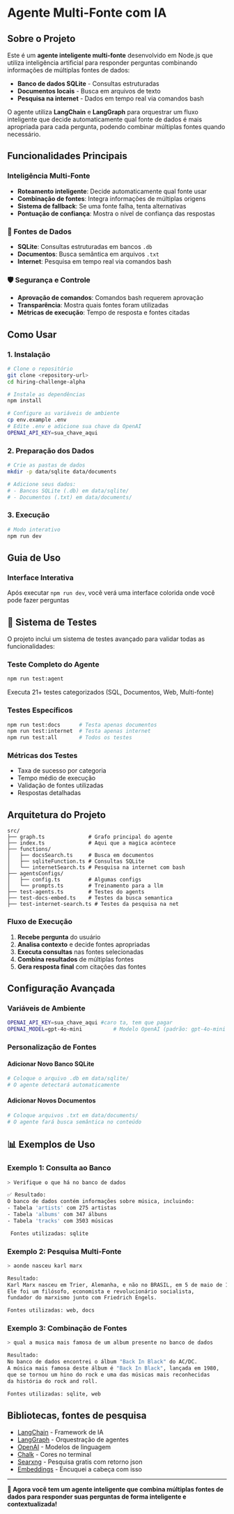 # Agente Multi-Fonte com IA

## Sobre o Projeto

Este é um **agente inteligente multi-fonte** desenvolvido em Node.js que utiliza inteligência artificial para responder perguntas combinando informações de múltiplas fontes de dados:

- **Banco de dados SQLite** - Consultas estruturadas
- **Documentos locais** - Busca em arquivos de texto
- **Pesquisa na internet** - Dados em tempo real via comandos bash

O agente utiliza **LangChain** e **LangGraph** para orquestrar um fluxo inteligente que decide automaticamente qual fonte de dados é mais apropriada para cada pergunta, podendo combinar múltiplas fontes quando necessário.

## Funcionalidades Principais

### Inteligência Multi-Fonte

- **Roteamento inteligente**: Decide automaticamente qual fonte usar
- **Combinação de fontes**: Integra informações de múltiplas origens
- **Sistema de fallback**: Se uma fonte falha, tenta alternativas
- **Pontuação de confiança**: Mostra o nível de confiança das respostas

### 🔧 Fontes de Dados

- **SQLite**: Consultas estruturadas em bancos `.db`
- **Documentos**: Busca semântica em arquivos `.txt`
- **Internet**: Pesquisa em tempo real via comandos bash

### 🛡️ Segurança e Controle

- **Aprovação de comandos**: Comandos bash requerem aprovação
- **Transparência**: Mostra quais fontes foram utilizadas
- **Métricas de execução**: Tempo de resposta e fontes citadas

## Como Usar

### 1. Instalação

```bash
# Clone o repositório
git clone <repository-url>
cd hiring-challenge-alpha

# Instale as dependências
npm install

# Configure as variáveis de ambiente
cp env.example .env
# Edite .env e adicione sua chave da OpenAI
OPENAI_API_KEY=sua_chave_aqui
```

### 2. Preparação dos Dados

```bash
# Crie as pastas de dados
mkdir -p data/sqlite data/documents

# Adicione seus dados:
# - Bancos SQLite (.db) em data/sqlite/
# - Documentos (.txt) em data/documents/
```

### 3. Execução

```bash
# Modo interativo
npm run dev

```

## Guia de Uso

### Interface Interativa

Após executar `npm run dev`, você verá uma interface colorida onde você pode fazer perguntas

## 🧪 Sistema de Testes

O projeto inclui um sistema de testes avançado para validar todas as funcionalidades:

### **Teste Completo do Agente**

```bash
npm run test:agent
```

Executa 21+ testes categorizados (SQL, Documentos, Web, Multi-fonte)

### **Testes Específicos**

```bash
npm run test:docs      # Testa apenas documentos
npm run test:internet  # Testa apenas internet
npm run test:all       # Todos os testes
```

### **Métricas dos Testes**

- Taxa de sucesso por categoria
- Tempo médio de execução
- Validação de fontes utilizadas
- Respostas detalhadas

## Arquitetura do Projeto

```
src/
├── graph.ts              # Grafo principal do agente
├── index.ts              # Aqui que a magica acontece
├── functions/
│   ├── docsSearch.ts     # Busca em documentos
│   ├── sqliteFunction.ts # Consultas SQLite
│   └── internetSearch.ts # Pesquisa na internet com bash
├── agentsConfigs/
│   ├── config.ts         # Algumas configs
│   └── prompts.ts        # Treinamento para a llm
├── test-agents.ts        # Testes do agents
├── test-docs-embed.ts    # Testes da busca semantica
├── test-internet-search.ts # Testes da pesquisa na net
```

### **Fluxo de Execução**

1. **Recebe pergunta** do usuário
2. **Analisa contexto** e decide fontes apropriadas
3. **Executa consultas** nas fontes selecionadas
4. **Combina resultados** de múltiplas fontes
5. **Gera resposta final** com citações das fontes

## Configuração Avançada

### **Variáveis de Ambiente**

```bash
OPENAI_API_KEY=sua_chave_aqui #caro ta, tem que pagar
OPENAI_MODEL=gpt-4o-mini          # Modelo OpenAI (padrão: gpt-4o-mini pq é mais barato)
```

### **Personalização de Fontes**

#### **Adicionar Novo Banco SQLite**

```bash
# Coloque o arquivo .db em data/sqlite/
# O agente detectará automaticamente
```

#### **Adicionar Novos Documentos**

```bash
# Coloque arquivos .txt em data/documents/
# O agente fará busca semântica no conteúdo
```

## 📊 Exemplos de Uso

### **Exemplo 1: Consulta ao Banco**

```bash
> Verifique o que há no banco de dados

✅ Resultado:
O banco de dados contém informações sobre música, incluindo:
- Tabela 'artists' com 275 artistas
- Tabela 'albums' com 347 álbuns
- Tabela 'tracks' com 3503 músicas

 Fontes utilizadas: sqlite
```

### **Exemplo 2: Pesquisa Multi-Fonte**

```bash
> aonde nasceu karl marx

Resultado:
Karl Marx nasceu em Trier, Alemanha, e não no BRASIL, em 5 de maio de 1818.
Ele foi um filósofo, economista e revolucionário socialista,
fundador do marxismo junto com Friedrich Engels.

Fontes utilizadas: web, docs
```

### **Exemplo 3: Combinação de Fontes**

```bash
> qual a musica mais famosa de um album presente no banco de dados

Resultado:
No banco de dados encontrei o álbum "Back In Black" do AC/DC.
A música mais famosa deste álbum é "Back In Black", lançada em 1980,
que se tornou um hino do rock e uma das músicas mais reconhecidas
da história do rock and roll.

Fontes utilizadas: sqlite, web
```

## Bibliotecas, fontes de pesquisa

- [LangChain](https://js.langchain.com/) - Framework de IA
- [LangGraph](https://js.langchain.com/docs/langgraph/) - Orquestração de agentes
- [OpenAI](https://openai.com/) - Modelos de linguagem
- [Chalk](https://github.com/chalk/chalk) - Cores no terminal
- [Searxng](https://www.reddit.com/r/Searx/comments/1g3egc4/public_searxng_instance_that_supports_json/) - Pesquisa gratis com retorno json
- [Embeddings](https://stackoverflow.blog/2023/11/09/an-intuitive-introduction-to-text-embeddings/) - Encuquei a cabeça com isso

---

**🎉 Agora você tem um agente inteligente que combina múltiplas fontes de dados para responder suas perguntas de forma inteligente e contextualizada!**
